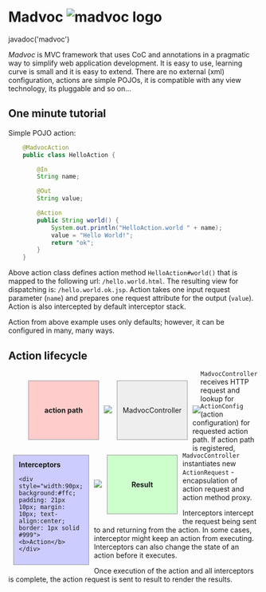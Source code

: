 # Madvoc ![madvoc logo](madvoc.png "Madvoc!")

<js>javadoc('madvoc')</js>

*Madvoc* is MVC framework that uses CoC and annotations in a pragmatic
way to simplify web application development. It is easy to use, learning
curve is small and it is easy to extend. There are no external (xml)
configuration, actions are simple POJOs, it is compatible with any view
technology, its pluggable and so on...

## One minute tutorial

Simple POJO action:

~~~~~ java
    @MadvocAction
    public class HelloAction {

    	@In
    	String name;

    	@Out
    	String value;

    	@Action
    	public String world() {
    		System.out.println("HelloAction.world " + name);
    		value = "Hello World!";
    		return "ok";
    	}
    }
~~~~~

Above action class defines action method `HelloAction#world()` that is
mapped to the following url: `/hello.world.html`. The resulting view for
dispatching is: `/hello.world.ok.jsp`. Action takes one input request
parameter (`name`) and prepares one request attribute for the output
(`value`). Action is also intercepted by default interceptor stack.

Action from above example uses only defaults; however, it can be
configured in many, many ways.

## Action lifecycle

<div style="width:120px; background:#fcc; padding: 50px 10px; margin: 20px 10px 10px 40px; text-align:center; float:left;border: 1px solid #999"><b>action path</b></div>

<div style="padding: 70px 0 0 0; margin: 0; float:left"><img src="/gfx/go-next.png" /></div>

<div style="width:120px; background:#eee; padding: 50px 10px; margin: 20px 10px 10px 10px; text-align:center; float:left;border: 1px solid #999">MadvocController</div>

<div style="padding: 70px 0 0 0; margin: 0; float:left"><img src="/gfx/go-next.png" /></div>

<div style="width:130px; background:#ccf; padding: 10px ; margin: 20px 10px 10px 10px; float:left; border: 1px solid #999"><b>Interceptors</b>

    <div style="width:90px; background:#ffc; padding: 21px 10px; margin: 10px; text-align:center; border: 1px solid #999"><b>Action</b></div>
</div>

<div style="padding: 70px 0 0 0; margin: 0; float:left"><img src="/gfx/go-next.png" /></div>

<div style="width:120px; background:#cfc; padding: 50px 10px; margin: 20px 10px 10px 10px; text-align:center; float:left;border: 1px solid #999"><b>Result</b></div>

`MadvocController` receives HTTP request and lookup for `ActionConfig`
(action configuration) for requested action path. If action path is
registered, `MadvocController` instantiates new `ActionRequest` -
encapsulation of action request and action method proxy.

Interceptors intercept the request being sent to and returning from the
action. In some cases, interceptor might keep an action from executing.
Interceptors can also change the state of an action before it executes.

Once execution of the action and all interceptors is complete, the
action request is sent to result to render the results.
